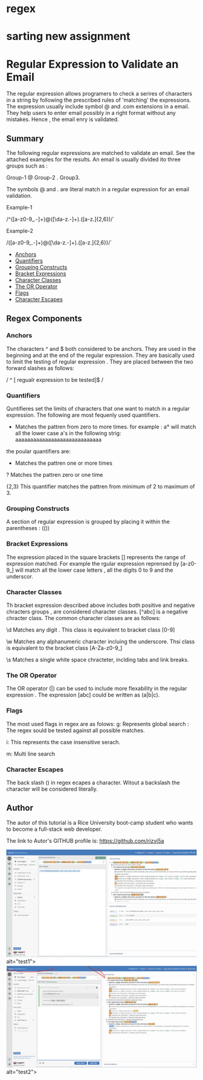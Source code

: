 # regex
# sarting new assignment
# Regular Expression to Validate an Email

The regular expression allows programers to check a serires of characters in a string by following the prescribed rules of 'matching' 
the expressions.
The expression usually include symbol @ and .com extensions in a email. They help users to enter email
possibly in a right format without any  mistakes. Hence , the email enry is validated.

## Summary
The following regular expressions are matched to validate an email. See the attached examples for the results.
An email is usually divided ito three groups such as :

Group-1 @ Group-2 . Group3.

The symbols @ and . are literal match in a regular expression for an email validation.

Example-1
 
/^([a-z0-9_\.-]+)@([\da-z\.-]+)\.([a-z\.]{2,6})/`

Example-2
 
/([a-z0-9_\.-]+)@([\da-z\.-]+)\.([a-z\.]{2,6})/`



- [Anchors](#anchors)
- [Quantifiers](#quantifiers)
- [Grouping Constructs](#grouping-constructs)
- [Bracket Expressions](#bracket-expressions)
- [Character Classes](#character-classes)
- [The OR Operator](#the-or-operator)
- [Flags](#flags)
- [Character Escapes](#character-escapes)

## Regex Components

### Anchors

The characters ^ and $ both considered to be anchors. They are used in the beginning and at the end of the regular expression. They are basically used to limit the testing of regular expression . They are placed between the two forward slashes as follows:

/ ^ [ regualr expression to be tested]$ /

### Quantifiers
 Quntifieres set the limits of characters that one want to match in a regular expression.  The following are most fequenly used quantifiers.

 *  Matches the pattren from zero to more times.
 for example :
 a* will match all the lower case a's in the following strig:
 aaaaaaaaaaaaaaaaaaaaaaaaaaaaa 

 the poular quantifiers are:
 + Matches the pattren one or more times
  
 ? Matches the pattren zero or one time 

 {2,3}  This quantifier matches the pattren from minimum of 2 to maximum of 3.

### Grouping Constructs

A section of regular expression is grouped by placing it within the parentheses : (())

### Bracket Expressions
The expression placed in the square brackets [] represents the range of expression matched. 
For example the rgular expression reprensed by [a-z0-9_] will match all the lower case letters , all the digits 0 to 9 and the underscor.

### Character Classes

Th bracket expression described above includes both positive and negative chracters groups , are considered character classes. 
[^abc] is a negative chracter class. The common character classes are as follows:

\d  Matches any digit . This class is equivalent to bracket class [0-9]

\w  Matches any alphanumeric character incluing the underscore.  Thsi class is equivalent to the bracket class [A-Za-z0-9_]

\s  Matches a single white space chracteter, inclding tabs and link breaks.


### The OR Operator
The OR operator (|) can be used to include more flexability in the regular expression . The expression [abc] could be written as 
(a|b|c).

### Flags
The most used flags in regex are as folows:
g: Represents global search : The regex sould be tested against all possible matches.

i: This represents the case insensitive serach.

m: Multi line search


### Character Escapes
 The back slash (\) in regex ecapes a character. Witout a backslash the character will be considered literally.

## Author

The autor of this tutorial is a Rice University boot-camp student who wants to become a full-stack web developer.

The link to Autor's GITHUB profile is:
https://github.com/rizvi5a



<img src="Regex-Exp-1.png"> alt="test1">
<img src="Regex-Exp-2.png"> alt="test2">